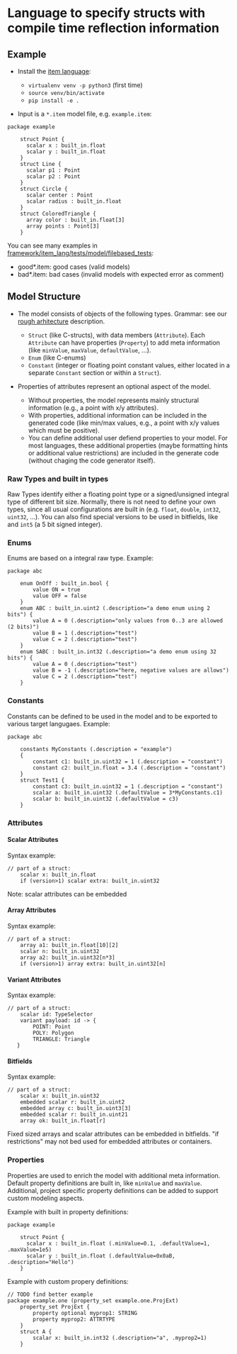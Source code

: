# Language to specify structs with compile time reflection information

## Example

  * Install the [item language](https://github.com/goto40/mdsd/blob/master/framework/item_lang):
    * ```virtualenv venv -p python3``` (first time)
    * ```source venv/bin/activate```
    * ```pip install -e .```

  * Input is a `*.item` model file, e.g. `example.item`:
```
package example

    struct Point {
      scalar x : built_in.float
      scalar y : built_in.float
    }
    struct Line {
      scalar p1 : Point
      scalar p2 : Point
    }
    struct Circle {
      scalar center : Point
      scalar radius : built_in.float
    }
    struct ColoredTriangle {
      array color : built_in.float[3]
      array points : Point[3]
    }
```

You can see many examples in [framework/item_lang/tests/model/filebased_tests](https://github.com/goto40/mdsd/blob/master/framework/item_lang/tests/model/filebased_tests):
  * good*.item: good cases (valid models)
  * bad*.item: bad cases (invalid models with expected error as comment)

## Model Structure

 * The model consists of objects of the following types.
   Grammar: see our [rough arhitecture](item_lang/architecture.md) description.
   * `Struct` (like C-structs), with data members (`Attribute`).
      Each `Attribute` can have properties (`Property`) to 
      add meta information (like `minValue`, `maxValue`,
      `defaultValue`, ...).
   * `Enum` (like C-enums)
   * `Constant` (integer or floating point constant values, either
      located in a separate `Constant` section or within a `Struct`).

 * Properties of attributes represent an optional aspect of the model.
   * Without properties, the model represents mainly structural information
     (e.g., a point with x/y attributes).
   * With properties, additional information can be included in the
     generated code (like min/max values, e.g., a point with x/y values
     which must be positive).
   * You can define additional user defiend properties to your model.
     For most languages, these additional properties (maybe formatting hints
     or additional value restrictions) are included in the generate
     code (without chaging the code generator itself).

### Raw Types and built in types

Raw Types identify either a floating point type or a signed/unsigned integral type of
different bit size. Normally, there is not need to define your own types, since
all usual configurations are built in (e.g. `float`, `double`, `int32`, `uint32`, ...).
You can also find special versions to be used in bitfields, like and `int5` (a 5 bit
signed integer).

### Enums

Enums are based on a integral raw type. Example:

```
package abc

    enum OnOff : built_in.bool {
        value ON = true
        value OFF = false
    }
    enum ABC : built_in.uint2 (.description="a demo enum using 2 bits") {
        value A = 0 (.description="only values from 0..3 are allowed (2 bits)")
        value B = 1 (.description="test")
        value C = 2 (.description="test")
    }
    enum SABC : built_in.int32 (.description="a demo enum using 32 bits") {
        value A = 0 (.description="test")
        value B = -1 (.description="here, negative values are allows")
        value C = 2 (.description="test")
    }
```

### Constants

Constants can be defined to be used in the model and to be exported to various target
langugaes. Example:

```
package abc

    constants MyConstants (.description = "example")
    {
        constant c1: built_in.uint32 = 1 (.description = "constant")
        constant c2: built_in.float = 3.4 (.description = "constant")
    }
    struct Test1 {
        constant c3: built_in.uint32 = 1 (.description = "constant")
        scalar a: built_in.uint32 (.defaultValue = 3*MyConstants.c1)
        scalar b: built_in.uint32 (.defaultValue = c3)
    }
```

### Attributes

#### Scalar Attributes

Syntax example:
```
// part of a struct:
    scalar x: built_in.float
    if (version>1) scalar extra: built_in.uint32
```

Note: scalar attributes can be embedded

#### Array Attributes

Syntax example:
```
// part of a struct:
    array a1: built_in.float[10][2]
    scalar n: built_in.uint32
    array a2: built_in.uint32[n*3]
    if (version>1) array extra: built_in.uint32[n]
```

#### Variant Attributes

Syntax example:
```
// part of a struct:
    scalar id: TypeSelector
    variant payload: id -> {
        POINT: Point
        POLY: Polygon
        TRIANGLE: Triangle
   }
```

#### Bitfields

Syntax example:
```
// part of a struct:
    scalar x: built_in.uint32
    embedded scalar r: built_in.uint2
    embedded array c: built_in.uint3[3]
    embedded scalar r: built_in.uint21
    array ok: built_in.float[r]
```

Fixed sized arrays and scalar attributes can be embedded in bitfields.
"if restrictions" may not bed used for embedded attributes or containers.

### Properties

Properties are used to enrich the model with additional meta information.
Default property definitions are built in, like `minValue` and `maxValue`.
Additional, project specific property definitions can be added to support
custom modeling aspects.

Example with built in property definitions:
```
package example
    
    struct Point {
      scalar x : built_in.float (.minValue=0.1, .defaultValue=1, .maxValue=1e5)
      scalar y : built_in.float (.defaultValue=0x0aB, .description="Hello")
    }
```

Example with custom propery definitions:
```
// TODO find better example
package example.one (property_set example.one.ProjExt)
    property_set ProjExt {
        property optional myprop1: STRING
        property myprop2: ATTRTYPE
    }
    struct A {
        scalar x: built_in.int32 (.description="a", .myprop2=1)
    }
```

